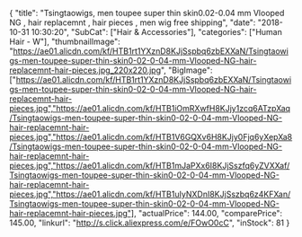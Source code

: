 {
	"title": "Tsingtaowigs, men toupee super thin skin0.02-0.04 mm  Vlooped NG , hair replacemnt , hair pieces , men wig  free shipping",
	"date": "2018-10-31 10:30:20",
	"SubCat": ["Hair & Accessories"],
	"categories": ["Human Hair - W"],
	"thumbnailImage": "https://ae01.alicdn.com/kf/HTB1rt1YXznD8KJjSspbq6zbEXXaN/Tsingtaowigs-men-toupee-super-thin-skin0-02-0-04-mm-Vlooped-NG-hair-replacemnt-hair-pieces.jpg_220x220.jpg",
	"BigImage": ["https://ae01.alicdn.com/kf/HTB1rt1YXznD8KJjSspbq6zbEXXaN/Tsingtaowigs-men-toupee-super-thin-skin0-02-0-04-mm-Vlooped-NG-hair-replacemnt-hair-pieces.jpg","https://ae01.alicdn.com/kf/HTB1iOmRXwfH8KJjy1zcq6ATzpXaq/Tsingtaowigs-men-toupee-super-thin-skin0-02-0-04-mm-Vlooped-NG-hair-replacemnt-hair-pieces.jpg","https://ae01.alicdn.com/kf/HTB1V6GQXv6H8KJjy0Fjq6yXepXa8/Tsingtaowigs-men-toupee-super-thin-skin0-02-0-04-mm-Vlooped-NG-hair-replacemnt-hair-pieces.jpg","https://ae01.alicdn.com/kf/HTB1mJaPXx6I8KJjSszfq6yZVXXaf/Tsingtaowigs-men-toupee-super-thin-skin0-02-0-04-mm-Vlooped-NG-hair-replacemnt-hair-pieces.jpg","https://ae01.alicdn.com/kf/HTB1uIyNXDnI8KJjSszbq6z4KFXan/Tsingtaowigs-men-toupee-super-thin-skin0-02-0-04-mm-Vlooped-NG-hair-replacemnt-hair-pieces.jpg"],
	"actualPrice": 144.00,
	"comparePrice": 145.00,
	"linkurl": "http://s.click.aliexpress.com/e/FOwO0cC",
	"inStock": 81
}
